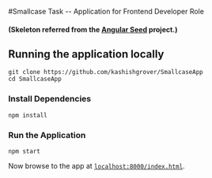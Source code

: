 #Smallcase Task -- Application for Frontend Developer Role

#### (Skeleton referred from the [Angular Seed][angular-seed] project.)


## Running the application locally
```
git clone https://github.com/kashishgrover/SmallcaseApp
cd SmallcaseApp
```

### Install Dependencies
```
npm install
```

### Run the Application
```
npm start
```
Now browse to the app at [`localhost:8000/index.html`][local-app-url].

[local-app-url]: http://localhost:8000/index.html
[angular-seed]: https://github.com/angular/angular-seed
